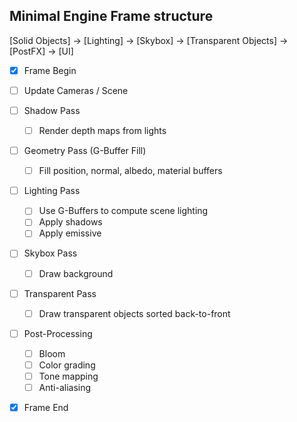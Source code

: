 ## Minimal Engine Frame structure


[Solid Objects] → [Lighting] → [Skybox] → [Transparent Objects] → [PostFX] → [UI]
- [x] Frame Begin

- [ ] Update Cameras / Scene

- [ ] Shadow Pass
    -[ ] Render depth maps from lights

- [ ] Geometry Pass (G-Buffer Fill)
    -[ ] Fill position, normal, albedo, material buffers

-[ ] Lighting Pass
    -[ ] Use G-Buffers to compute scene lighting
    -[ ] Apply shadows
    -[ ] Apply emissive

-[ ] Skybox Pass
    -[ ] Draw background

-[ ] Transparent Pass
    -[ ] Draw transparent objects sorted back-to-front

-[ ] Post-Processing
    -[ ] Bloom
    -[ ] Color grading
    -[ ] Tone mapping
    -[ ] Anti-aliasing

- [x] Frame End
